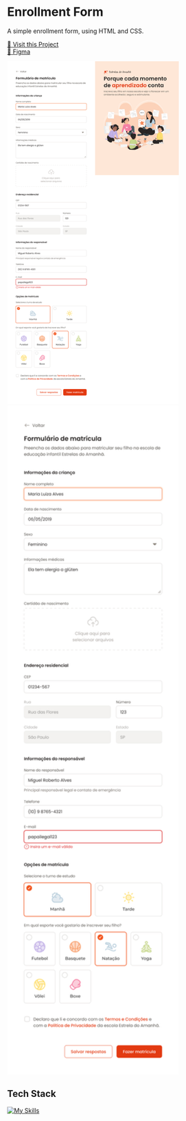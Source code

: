 # Enrollment Form

A simple enrollment form, using HTML and CSS.

<p align="left">
     <a href="#">📱 Visit this Project</a><br>
     <a href="https://www.figma.com/design/OyMxssYrcTerVsuwbXm65z/Formul%C3%A1rio-de-matr%C3%ADcula-(Community)?node-id=3-376&p=f&t=sysKDBvGPAfbWLtk-0">🎨 Figma</a>
</p>

<p align="left">
    <img src="./.github/images/preview-1.jpg" width="400px">
    <img src="./.github/images/preview-form-area.jpg" width="400px">
</p>

## Tech Stack

[![My Skills](https://skillicons.dev/icons?i=html,css)](https://skillicons.dev)
